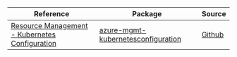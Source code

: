 | Reference | Package | Source |
|---|---|---|
|[Resource Management - Kubernetes Configuration](mgmt-kubernetesconfiguration-readme.md)|[azure-mgmt-kubernetesconfiguration](https://pypi.org/project/azure-mgmt-kubernetesconfiguration)|[Github](https://github.com/Azure/azure-sdk-for-python/blob/main/sdk/kubernetesconfiguration/azure-mgmt-kubernetesconfiguration)|
